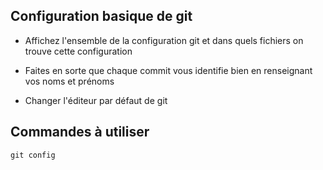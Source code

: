 ## Configuration basique de git

* Affichez l'ensemble de la configuration git et dans quels fichiers on trouve cette configuration

* Faites en sorte que chaque commit vous identifie bien en renseignant vos noms et prénoms

* Changer l'éditeur par défaut de git


## Commandes à utiliser

```
git config
```